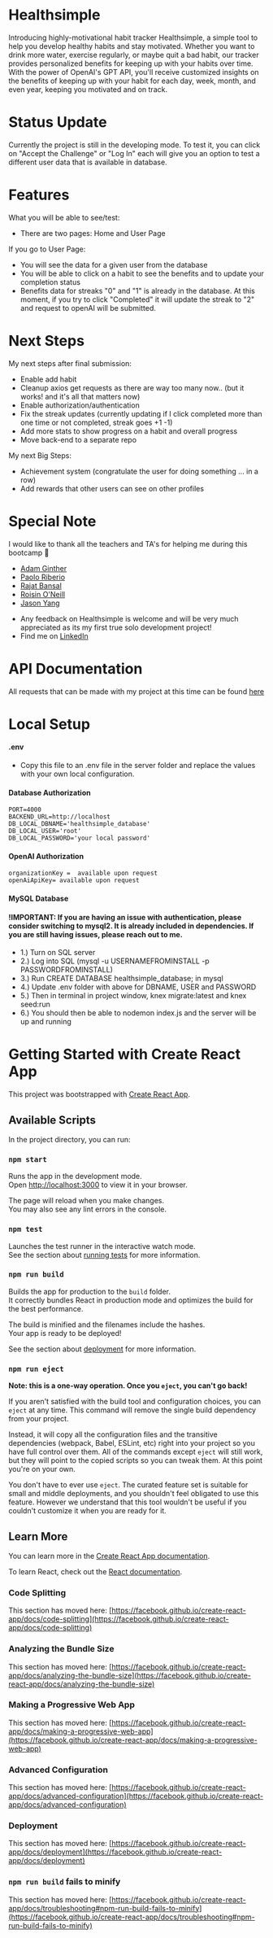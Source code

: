 # Healthsimple

Introducing highly-motivational habit tracker Healthsimple, a simple tool to help you develop healthy habits and stay motivated. Whether you want to drink more water, exercise regularly, or maybe quit a bad habit, our tracker provides personalized benefits for keeping up with your habits over time. With the power of OpenAI's GPT API, you'll receive customized insights on the benefits of keeping up with your habit for each day, week, month, and even year, keeping you motivated and on track.

# Status Update

Currently the project is still in the developing mode. To test it, you can click on "Accept the Challenge" or "Log In" each will give you an option to test a different user data that is available in database.

# Features

What you will be able to see/test:

- There are two pages: Home and User Page

If you go to User Page:

- You will see the data for a given user from the database
- You will be able to click on a habit to see the benefits and to update your completion status
- Benefits data for streaks "0" and "1" is already in the database. At this moment, if you try to click "Completed" it will update the streak to "2" and request to openAI will be submitted.

# Next Steps

My next steps after final submission:

- Enable add habit
- Cleanup axios get requests as there are way too many now.. (but it works! and it's all that matters now)
- Enable authorization/authentication
- Fix the streak updates (currently updating if I click completed more than one time or not completed, streak goes +1 -1)
- Add more stats to show progress on a habit and overall progress
- Move back-end to a separate repo

My next Big Steps:

- Achievement system (congratulate the user for doing something … in a row)
- Add rewards that other users can see on other profiles

# Special Note

I would like to thank all the teachers and TA's for helping me during this bootcamp 🫶
​

- [Adam Ginther](https://github.com/GInTher)
- [Paolo Riberio](https://github.com/PCRib)
- [Rajat Bansal](https://github.com/rjtbansal)
- [Roisin O'Neill](https://github.com/RoisOneill)
- [Jason Yang](https://github.com/projectyang)
  ​

* Any feedback on Healthsimple is welcome and will be very much appreciated as its my first true solo development project!
  ​
* Find me on [LinkedIn](https://www.linkedin.com/in/dchernikova)

# API Documentation

All requests that can be made with my project at this time can be found [here](https://www.postman.com/dashalalala/workspace/daria-kiseleva-postman-workspace/collection/25229703-adbfc6cf-4758-4f11-9075-2038959137da?action=share&creator=25229703)

# Local Setup

#### .env

- Copy this file to an .env file in the server folder and replace the values with your own local configuration.
  ​

#### Database Authorization

```
PORT=4000
BACKEND_URL=http://localhost
DB_LOCAL_DBNAME='healthsimple_database'
DB_LOCAL_USER='root'
DB_LOCAL_PASSWORD='your local password'
```

#### OpenAI Authorization

```
organizationKey =  available upon request
openAiApiKey= available upon request
```

#### MySQL Database

#### !IMPORTANT: If you are having an issue with authentication, please consider switching to mysql2. It is already included in dependencies. If you are still having issues, please reach out to me.

- 1.) Turn on SQL server
- 2.) Log into SQL (mysql -u USERNAMEFROMINSTALL -p PASSWORDFROMINSTALL)
- 3.) Run CREATE DATABASE healthsimple_database; in mysql
- 4.) Update .env folder with above for DBNAME, USER and PASSWORD
- 5.) Then in terminal in project window, knex migrate:latest and knex seed:run
- 6.) You should then be able to nodemon index.js and the server will be up and running

# Getting Started with Create React App

This project was bootstrapped with [Create React App](https://github.com/facebook/create-react-app).

## Available Scripts

In the project directory, you can run:

### `npm start`

Runs the app in the development mode.\
Open [http://localhost:3000](http://localhost:3000) to view it in your browser.

The page will reload when you make changes.\
You may also see any lint errors in the console.

### `npm test`

Launches the test runner in the interactive watch mode.\
See the section about [running tests](https://facebook.github.io/create-react-app/docs/running-tests) for more information.

### `npm run build`

Builds the app for production to the `build` folder.\
It correctly bundles React in production mode and optimizes the build for the best performance.

The build is minified and the filenames include the hashes.\
Your app is ready to be deployed!

See the section about [deployment](https://facebook.github.io/create-react-app/docs/deployment) for more information.

### `npm run eject`

**Note: this is a one-way operation. Once you `eject`, you can't go back!**

If you aren't satisfied with the build tool and configuration choices, you can `eject` at any time. This command will remove the single build dependency from your project.

Instead, it will copy all the configuration files and the transitive dependencies (webpack, Babel, ESLint, etc) right into your project so you have full control over them. All of the commands except `eject` will still work, but they will point to the copied scripts so you can tweak them. At this point you're on your own.

You don't have to ever use `eject`. The curated feature set is suitable for small and middle deployments, and you shouldn't feel obligated to use this feature. However we understand that this tool wouldn't be useful if you couldn't customize it when you are ready for it.

## Learn More

You can learn more in the [Create React App documentation](https://facebook.github.io/create-react-app/docs/getting-started).

To learn React, check out the [React documentation](https://reactjs.org/).

### Code Splitting

This section has moved here: [https://facebook.github.io/create-react-app/docs/code-splitting](https://facebook.github.io/create-react-app/docs/code-splitting)

### Analyzing the Bundle Size

This section has moved here: [https://facebook.github.io/create-react-app/docs/analyzing-the-bundle-size](https://facebook.github.io/create-react-app/docs/analyzing-the-bundle-size)

### Making a Progressive Web App

This section has moved here: [https://facebook.github.io/create-react-app/docs/making-a-progressive-web-app](https://facebook.github.io/create-react-app/docs/making-a-progressive-web-app)

### Advanced Configuration

This section has moved here: [https://facebook.github.io/create-react-app/docs/advanced-configuration](https://facebook.github.io/create-react-app/docs/advanced-configuration)

### Deployment

This section has moved here: [https://facebook.github.io/create-react-app/docs/deployment](https://facebook.github.io/create-react-app/docs/deployment)

### `npm run build` fails to minify

This section has moved here: [https://facebook.github.io/create-react-app/docs/troubleshooting#npm-run-build-fails-to-minify](https://facebook.github.io/create-react-app/docs/troubleshooting#npm-run-build-fails-to-minify)
